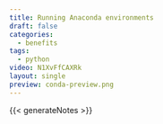 ```yaml
---
title: Running Anaconda environments
draft: false
categories:
  - benefits
tags: 
  - python
video: N1XvFfCAXRk
layout: single
preview: conda-preview.png
---
```


{{< generateNotes >}}
